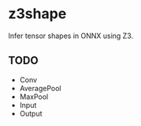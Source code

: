 # z3shape

Infer tensor shapes in ONNX using Z3.

## TODO
- Conv
- AveragePool
- MaxPool
- Input
- Output
